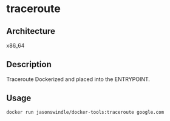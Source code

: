 # traceroute

## Architecture
x86_64

## Description
Traceroute Dockerized and placed into the ENTRYPOINT.

## Usage
`docker run jasonswindle/docker-tools:traceroute google.com`
